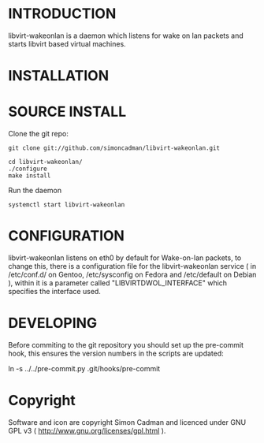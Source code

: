 INTRODUCTION
============
libvirt-wakeonlan is a daemon which listens for wake on lan packets and starts libvirt based virtual machines. 

INSTALLATION
============

SOURCE INSTALL
==============

Clone the git repo:

```
git clone git://github.com/simoncadman/libvirt-wakeonlan.git

cd libvirt-wakeonlan/
./configure
make install
```
Run the daemon

```
systemctl start libvirt-wakeonlan
```

CONFIGURATION
=============

libvirt-wakeonlan listens on eth0 by default for Wake-on-lan packets, to change this, there is a configuration file for the libvirt-wakeonlan 
service ( in /etc/conf.d/ on Gentoo, /etc/sysconfig on Fedora and /etc/default on Debian ), within it is a parameter called 
"LIBVIRTDWOL_INTERFACE" which specifies the interface used. 

DEVELOPING
==========

Before commiting to the git repository you should set up the pre-commit hook, this ensures the version numbers in the scripts are updated:

ln -s ../../pre-commit.py .git/hooks/pre-commit

Copyright
=========

Software and icon are copyright Simon Cadman and licenced under GNU GPL v3 ( http://www.gnu.org/licenses/gpl.html ).
